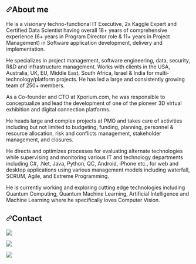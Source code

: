 <h2 dir="auto"><a id="user-content-about-me" class="anchor" aria-hidden="true" href="#about-me"><svg class="octicon octicon-link" viewBox="0 0 16 16" version="1.1" width="16" height="16" aria-hidden="true"><path fill-rule="evenodd" d="M7.775 3.275a.75.75 0 001.06 1.06l1.25-1.25a2 2 0 112.83 2.83l-2.5 2.5a2 2 0 01-2.83 0 .75.75 0 00-1.06 1.06 3.5 3.5 0 004.95 0l2.5-2.5a3.5 3.5 0 00-4.95-4.95l-1.25 1.25zm-4.69 9.64a2 2 0 010-2.83l2.5-2.5a2 2 0 012.83 0 .75.75 0 001.06-1.06 3.5 3.5 0 00-4.95 0l-2.5 2.5a3.5 3.5 0 004.95 4.95l1.25-1.25a.75.75 0 00-1.06-1.06l-1.25 1.25a2 2 0 01-2.83 0z"></path></svg></a>About me</h2>

He is a visionary techno-functional IT Executive, 2x Kaggle Expert and Certified Data Scientist having overall 18+ years of comprehensive experience (6+ years in Program Director role & 11+ years in Project Management) in Software application development, delivery and implementation.

He specializes in project management, software engineering, data, security, R&D and infrastructure management. Works with clients in the USA, Australia, UK, EU, Middle East, South Africa, Israel & India for multi-technology/platform projects. He has led a large and consistently growing team of 250+ members. 

As a Co-founder and CTO at Xporium.com, he was responsible to conceptualize and lead the development of one of the pioneer 3D virtual exhibition and digital connection platforms.

He heads large and complex projects at PMO and takes care of activities including but not limited to budgeting, funding, planning, personnel & resource allocation, risk and conflicts management, stakeholder management, and closures.

He directs and optimizes processes for evaluating alternate technologies while supervising and monitoring various IT and technology departments including C#, .Net, Java, Python, QC, Android, iPhone etc., for web and desktop applications using various management models including waterfall, SCRUM, Agile, and Extreme Programming.

He is currently working and exploring cutting edge technologies including Quantum Computing, Quantum Machine Learning, Artificial Intelligence and Machine Learning where he specifically loves Computer Vision.

<h2 dir="auto"><a id="user-content-contact" class="anchor" aria-hidden="true" href="#contact"><svg class="octicon octicon-link" viewBox="0 0 16 16" version="1.1" width="16" height="16" aria-hidden="true"><path fill-rule="evenodd" d="M7.775 3.275a.75.75 0 001.06 1.06l1.25-1.25a2 2 0 112.83 2.83l-2.5 2.5a2 2 0 01-2.83 0 .75.75 0 00-1.06 1.06 3.5 3.5 0 004.95 0l2.5-2.5a3.5 3.5 0 00-4.95-4.95l-1.25 1.25zm-4.69 9.64a2 2 0 010-2.83l2.5-2.5a2 2 0 012.83 0 .75.75 0 001.06-1.06 3.5 3.5 0 00-4.95 0l-2.5 2.5a3.5 3.5 0 004.95 4.95l1.25-1.25a.75.75 0 00-1.06-1.06l-1.25 1.25a2 2 0 01-2.83 0z"></path></svg></a>Contact</h2>

<a href="https://www.linkedin.com/in/viratkkothari/" rel="nofollow"><img src="https://camo.githubusercontent.com/e1af73c826c94356f8b6e9aa49e10afcfa0e29742cb5966ca48b3541f8655463/68747470733a2f2f696d672e736869656c64732e696f2f62616467652f4c696e6b6564496e2d3041363643322e7376673f7374796c653d666f722d7468652d6261646765266c6f676f3d4c696e6b6564496e266c6f676f436f6c6f723d7768697465" data-canonical-src="https://img.shields.io/badge/LinkedIn-0A66C2.svg?style=for-the-badge&amp;logo=LinkedIn&amp;logoColor=white" style="max-width: 100%;"></a>

<a href="https://twitter.com/ViratKothari" rel="nofollow"><img src="https://camo.githubusercontent.com/e894507ac6d43ad924e283bea992d3fe06a1c483e620b51822bd42638540267d/68747470733a2f2f696d672e736869656c64732e696f2f62616467652f547769747465722d3144413146322e7376673f7374796c653d666f722d7468652d6261646765266c6f676f3d54776974746572266c6f676f436f6c6f723d7768697465" data-canonical-src="https://img.shields.io/badge/Twitter-1DA1F2.svg?style=for-the-badge&amp;logo=Twitter&amp;logoColor=white" style="max-width: 100%;"></a>

<a href="https://www.kaggle.com/viratkothari" rel="nofollow"><img src="https://camo.githubusercontent.com/e894507ac6d43ad924e283bea992d3fe06a1c483e620b51822bd42638540267d/68747470733a2f2f696d672e736869656c64732e696f2f62616467652f547769747465722d3144413146322e7376673f7374796c653d666f722d7468652d6261646765266c6f676f3d54776974746572266c6f676f436f6c6f723d7768697465" data-canonical-src="https://img.shields.io/badge/Kaggle-20BEFF?style=for-the-badge&logo=Kaggle&logoColor=white" style="max-width: 100%;"></a>
<!--
**ViratKothari/ViratKothari** is a ✨ _special_ ✨ repository because its `README.md` (this file) appears on your GitHub profile.

Here are some ideas to get you started:

- 🔭 I’m currently working on ...
- 🌱 I’m currently learning ...
- 👯 I’m looking to collaborate on ...
- 🤔 I’m looking for help with ...
- 💬 Ask me about ...
- 📫 How to reach me: ...
- 😄 Pronouns: ...
- ⚡ Fun fact: ...
-->
